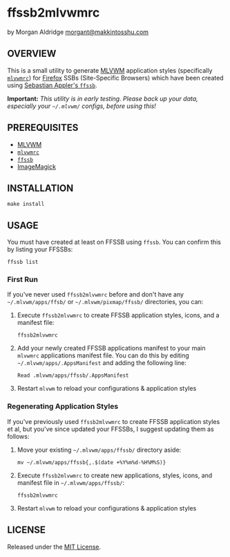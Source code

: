 # ffssb2mlvwmrc
by Morgan Aldridge <morgant@makkintosshu.com>

## OVERVIEW

This is a small utility to generate [MLVWM](https://github.com/morgant/mlvwm) application styles (specifically [`mlvwmrc`](https://github.com/morgant/mlvwmrc)) for [Firefox](https://www.mozilla.org/firefox/) SSBs (Site-Specific Browsers) which have been created using [Sebastian Appler's `ffssb`](https://github.com/sebastianappler/ffssb).

**Important:** _This utility is in early testing. Please back up your data, especially your `~/.mlvwm/` configs, before using this!_

## PREREQUISITES

* [MLVWM](https://github.com/morgant/mlvwm)
* [`mlvwmrc`](https://github.com/morgant/mlvwmrc)
* [`ffssb`](https://github.com/sebastianappler/ffssb)
* [ImageMagick](https://imagemagick.org/)

## INSTALLATION

```
make install
```

## USAGE

You must have created at least on FFSSB using `ffssb`. You can confirm this by listing your FFSSBs:

```
ffssb list
```

### First Run

If you've never used `ffssb2mlvwmrc` before and don't have any `~/.mlvwm/apps/ffsb/` or `~/.mlvwm/pixmap/ffssb/` directories, you can:

1. Execute `ffssb2mlvwmrc` to create FFSSB application styles, icons, and a manifest file:
    ```
    ffssb2mlvwmrc
    ```
2. Add your newly created FFSSB applications manifest to your main `mlvwmrc` applications manifest file. You can do this by editing `~/.mlvwm/apps/.AppsManifest` and adding the following line:
    ```
    Read .mlvwm/apps/ffssb/.AppsManifest
    ```
3. Restart `mlvwm` to reload your configurations & application styles

### Regenerating Application Styles

If you've previously used `ffssb2mlvwmrc` to create FFSSB application styles et al, but you've since updated your FFSSBs, I suggest updating them as follows:

1. Move your existing `~/.mlvwm/apps/ffssb/` directory aside:
    ```
    mv ~/.mlvwm/apps/ffssb{,.$(date +%Y%m%d-%H%M%S)}
    ```
2. Execute `ffssb2mlvwmrc` to create new applications, styles, icons, and manifest file in `~/.mlvwm/apps/ffssb/`:
    ```
    ffssb2mlvwmrc
    ```
3. Restart `mlvwm` to reload your configurations & application styles

## LICENSE

Released under the [MIT License](LICENSE).
